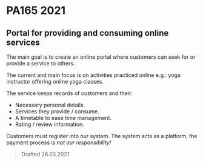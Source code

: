 # PA165 2021

## Portal for providing and consuming online services

The main goal is to create an online portal where customers can seek for or provide a service to others.

The current and main focus is on activities practiced online e.g.: yoga instructor offering online yoga classes.

The service keeps records of customers and their:

- Necessary personal details.
- Services they provide / consume.
- A timetable to ease time management.
- Rating / review information.

Customers must register into our system.
The system acts as a platform, the payment process is *not our responsibility!*

> Drafted 26.03.2021
